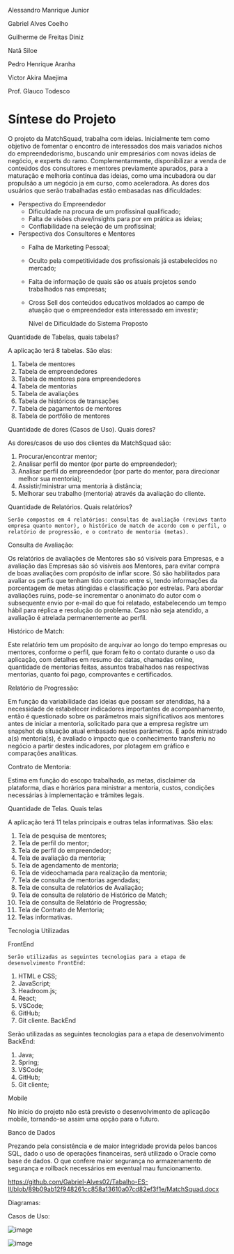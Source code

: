 Alessandro Manrique Junior
      
Gabriel Alves Coelho
      
Guilherme de Freitas Diniz      

Natã Siloe

Pedro Henrique Aranha

Victor Akira Maejima

Prof. Glauco Todesco
 
# Síntese do Projeto

O projeto da MatchSquad, trabalha com ideias. Inicialmente tem como objetivo de fomentar o encontro de interessados dos mais variados nichos do empreendedorismo, buscando unir empresários com novas ideias de negócio, e experts do ramo. Complementarmente, disponibilizar a venda de conteúdos dos consultores e mentores previamente apurados, para a maturação e melhoria contínua das ideias, como uma incubadora ou dar propulsão a um negócio ja em curso, como aceleradora.
As dores dos usuários que serão trabalhadas estão embasadas nas dificuldades:
* Perspectiva do Empreendedor
    * Dificuldade na procura de um profissinal qualificado;
    * Falta de visões chave/insights para por em prática as ideias;
    * Confiabilidade na seleção de um profissinal;
* Perspectiva dos Consultores e Mentores
    * Falha de Marketing Pessoal;
    * Oculto pela competitividade dos profissionais já estabelecidos no mercado;
    * Falta de informação de quais são os atuais projetos sendo trabalhados nas empresas;
    * Cross Sell dos conteúdos educativos moldados ao campo de atuação que o empreendedor esta interessado em investir;



             
             
             
               
      Nível de Dificuldade do Sistema Proposto

Quantidade de Tabelas, quais tabelas?

A aplicação terá 8 tabelas. São elas:

1) Tabela de mentores
2) Tabela de empreendedores
3) Tabela de mentores para empreendedores
4) Tabela de mentorias
5) Tabela de avaliações
6) Tabela de históricos de transações
7) Tabela de pagamentos de mentores
8) Tabela de portfólio de mentores

Quantidade de dores (Casos de Uso). Quais dores?

As dores/casos de uso dos clientes da MatchSquad são:

1) Procurar/encontrar mentor;
2) Analisar perfil do mentor (por parte do empreendedor);
3) Analisar perfil do empreendedor (por parte do mentor, para direcionar melhor sua mentoria);
4) Assistir/ministrar uma mentoria à distância;
5) Melhorar seu trabalho (mentoria) através da avaliação do cliente.

Quantidade de Relatórios. Quais relatórios?

	Serão compostos em 4 relatórios: consultas de avaliação (reviews tanto empresa quanto mentor), o histórico de match de acordo com o perfil, o relatório de progressão, e o contrato de mentoria (metas).

Consulta de Avaliação:

Os relatórios de avaliações de Mentores são só visíveis para Empresas, e a avaliação das Empresas são só visíveis aos Mentores, para evitar compra de boas avaliações com propósito de inflar score. Só são habilitados para avaliar os perfis que tenham tido contrato entre si, tendo informações da porcentagem de metas atingidas e classificação por estrelas.
Para abordar avaliações ruins, pode-se incrementar o anonimato do autor com o subsequente envio por e-mail do que foi relatado, estabelecendo um tempo hábil para réplica e resolução do problema. Caso não seja atendido, a avaliação é atrelada permanentemente ao perfil.

Histórico de Match:

Este relatório tem um propósito de arquivar ao longo do tempo empresas ou mentores, conforme o perfil, que foram feito o contato durante o uso da aplicação, com detalhes em resumo de: datas, chamadas online, quantidade de mentorias feitas, assuntos trabalhados nas respectivas mentorias, quanto foi pago, comprovantes e certificados.

Relatório de Progressão:

Em função da variabilidade das ideias que possam ser atendidas, há a necessidade de estabelecer indicadores importantes de acompanhamento, então é questionado sobre os parâmetros mais significativos aos mentores antes de iniciar a mentoria, solicitado para que a empresa registre um snapshot da situação atual embasado nestes parâmetros. E após ministrado a(s) mentoria(s), é avaliado o impacto que o conhecimento transferiu no negócio a partir destes indicadores, por plotagem em gráfico e comparações analíticas.

Contrato de Mentoria:

Estima em função do escopo trabalhado, as metas, disclaimer da plataforma, dias e horários para ministrar a mentoria, custos, condições necessárias à implementação e trâmites legais.



Quantidade de Telas. Quais telas

A aplicação terá 11 telas principais e outras telas informativas. São elas:

1)   Tela de pesquisa de mentores;
2)   Tela de perfil do mentor;
3)   Tela de perfil do empreendedor;
4)   Tela de avaliação da mentoria;
5)   Tela de agendamento de mentoria;
6)   Tela de videochamada para realização da mentoria;
7)   Tela de consulta de mentorias agendadas;
8)   Tela de consulta de relatórios de Avaliação;
9)   Tela de consulta de relatório de Histórico de Match;
10) Tela de consulta de Relatório de Progressão;
11) Tela de Contrato de Mentoria;
12) Telas informativas.

Tecnologia Utilizadas

FrontEnd

	Serão utilizadas as seguintes tecnologias para a etapa de desenvolvimento FrontEnd:

1)	HTML e CSS;
2)	JavaScript;
3)	Headroom.js;
4)	React;
5)	VSCode;
6)	GitHub;
7)	Git cliente.
BackEnd

Serão utilizadas as seguintes tecnologias para a etapa de desenvolvimento BackEnd:

1)	Java;
2)	Spring;
3)	VSCode;
4)	GitHub;
5)	Git cliente;

Mobile 

No início do projeto não está previsto o desenvolvimento de aplicação mobile, tornando-se assim uma opção para o futuro.

Banco de Dados

Prezando pela consistência e de maior integridade provida pelos bancos SQL, dado o uso de operações financeiras, será utilizado o Oracle como base de dados. O que confere maior segurança no armazenamento de segurança e rollback necessários em eventual mau funcionamento.



https://github.com/Gabriel-Alves02/Tabalho-ES-II/blob/89b09ab12f948261cc858a13610a07cd82ef3f1e/MatchSquad.docx





Diagramas:

Casos de Uso:

![image](https://github.com/Gabriel-Alves02/MatchSquad/assets/161254104/5aac81f8-ad31-433c-8922-94c900d72c52)

![image](https://github.com/Gabriel-Alves02/MatchSquad/assets/161254104/47960a24-01fa-4d53-9e2d-6ac3238b2aba)


